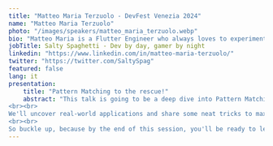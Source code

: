 ```yaml
---
title: "Matteo Maria Terzuolo - DevFest Venezia 2024"
name: "Matteo Maria Terzuolo"
photo: "/images/speakers/matteo_maria_terzuolo.webp"
bio: "Matteo Maria is a Flutter Engineer who always loves to experiment with new things. He works with Flutter but is also interested in Rust and backend development. In his free time, he spends tons of hours playing video games and listening to every genre under the EDM umbrella"
jobTitle: Salty Spaghetti - Dev by day, gamer by night
linkedin: "https://www.linkedin.com/in/matteo-maria-terzuolo/"
twitter: "https://twitter.com/SaltySpag"
featured: false
lang: it
presentation:
    title: "Pattern Matching to the rescue!"
    abstract: "This talk is going to be a deep dive into Pattern Matching in Dart. We'll explore how Dart simplifies dealing with complex data structures using clear and intuitive patterns.
<br><br>
We'll uncover real-world applications and share some neat tricks to maximize the potential of this powerful feature.
<br><br>
So buckle up, because by the end of this session, you'll be ready to level up your Dart game and tackle those data structures like a pro!"
---
```

